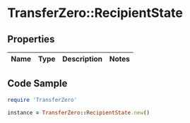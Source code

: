 # TransferZero::RecipientState

## Properties

Name | Type | Description | Notes
------------ | ------------- | ------------- | -------------

## Code Sample

```ruby
require 'TransferZero'

instance = TransferZero::RecipientState.new()
```


